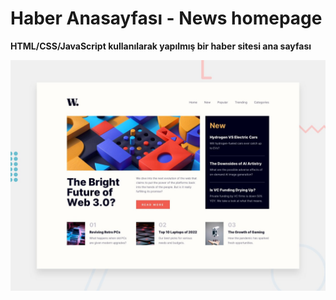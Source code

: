 # Haber Anasayfası - News homepage

**HTML/CSS/JavaScript kullanılarak yapılmış bir haber sitesi ana sayfası**

![Design preview for the News homepage coding challenge](./design/desktop-preview.jpg)

